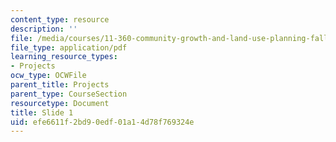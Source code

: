 ```yaml
---
content_type: resource
description: ''
file: /media/courses/11-360-community-growth-and-land-use-planning-fall-2010/efe6611f2bd90edf01a14d78f769324e_10-28-10-needham-pres.pdf
file_type: application/pdf
learning_resource_types:
- Projects
ocw_type: OCWFile
parent_title: Projects
parent_type: CourseSection
resourcetype: Document
title: Slide 1
uid: efe6611f-2bd9-0edf-01a1-4d78f769324e
---
```

